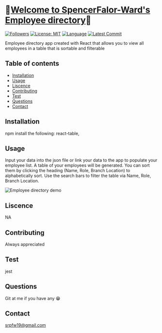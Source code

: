 # :card_index:[Welcome to SpencerFalor-Ward's Employee directory](https://spencerfalor-ward.github.io/hw-unit19-employeeDirectoryReact/):card_index:

[![Followers](https://img.shields.io/github/followers/SpencerFalor-Ward?style=social)](https://github.com/SpencerFalor-Ward?tab=followers) [![License: MIT](https://img.shields.io/badge/License-MIT-yellow.svg)](https://opensource.org/licenses/MIT) [![Language](https://img.shields.io/github/languages/top/SpencerFalor-Ward/Sfw-Employee-Directory)](https://github.com/SpencerFalor-Ward/Sfw-Employee-Directory/search?l=javascript) [![Latest Commit](https://img.shields.io/github/last-commit/SpencerFalor-Ward/Sfw-Employee-DirectorySfw-Employee-Directory)](https://github.com/SpencerFalor-Ward/Sfw-Employee-Directory/graphs/commit-activity)

Employee directory app created with React that allows you to view all employees in a table that is sortable and filterable

## Table of contents

-   [Installation](#Installation)
-   [Usage](#Usage)
-   [Liscence](#Liscence)
-   [Contributing](#Contributing)
-   [Test](#Test)
-   [Questions](#Questions)
-   [Contact](#Contact)

## Installation

npm install the following: react-table,

## Usage

Input your data into the json file or link your data to the app to populate your employee list. A table of your employees will be generated. You can sort them by clicking the heading (Name, Role, Branch Location) to alphabetically sort. Use the search bars to filter the table via Name, Role, Branch Location.

![Employee directory demo](./employeeDirectoryDemo.gif)

## Liscence

NA

## Contributing

Always appreciated

## Test

jest

## Questions

Git at me if you have any :grin:

## Contact

srpfw19@gmail.com

